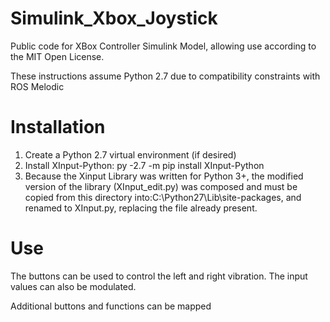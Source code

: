# Simulink_Xbox_Joystick

Public code for XBox Controller Simulink Model, allowing use according to the MIT Open License.

These instructions assume Python 2.7 due to compatibility constraints with ROS Melodic

Installation
====

1. Create a Python 2.7 virtual environment (if desired)
2. Install XInput-Python: py -2.7 -m pip install XInput-Python 
3. Because the Xinput Library was written for Python 3+, the modified version of the library (XInput_edit.py) was composed and must be copied from this directory into:C:\Python27\Lib\site-packages, and renamed to XInput.py, replacing the file already present.


Use
====

The buttons can be used to control the left and right vibration. The input values can also be modulated.

Additional buttons and functions can be mapped 